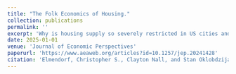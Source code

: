 ```yaml
---
title: "The Folk Economics of Housing."
collection: publications
permalink: ''
excerpt: 'Why is housing supply so severely restricted in US cities and suburbs? Urban economists offer two primary hypotheses: homeowner self-interest and political fragmentation. Homeowners, who outnumber and have organizational advantages over renters, are said to lobby against development to protect their property values. The fragmentation hypothesis emphasizes that development's negative externalities are borne locally while most of the benefits accrue regionally or nationally, leading localities to block housing. This paper offers another explanation: ordinary people simply do not believe that adding more housing to the regional stock would reduce housing prices. Across three original surveys of urban and suburban residents, only a minority of respondents say that a large, positive, regional housing supply shock would reduce prices or rents. These beliefs are weakly held and unstable (suggesting people have given the issue little thought), but respondents do have stable views about who is to blame for high housing prices: developers and landlords. Large, bipartisan supermajorities support price controls, demand subsidies, and restrictions on putative bad actors, policies which they believe would be more effective than supply liberalization for widespread affordability. We discuss the implications of these findings for efforts to expand the supply of housing.'
date: 2025-01-01
venue: 'Journal of Economic Perspectives'
paperurl: 'https://www.aeaweb.org/articles?id=10.1257/jep.20241428'
citation: 'Elmendorf, Christopher S., Clayton Nall, and Stan Oklobdzija. 2025. "The Folk Economics of Housing." Journal of Economic Perspectives 39 (3): 45–66.'
---
```

